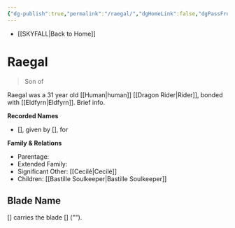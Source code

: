 ```yaml
---
{"dg-publish":true,"permalink":"/raegal/","dgHomeLink":false,"dgPassFrontmatter":false}
---
```


- [[SKYFALL|Back to Home]]

# Raegal
>Son of

Raegal was a 31 year old [[Human|human]] [[Dragon Rider|Rider]], bonded with [[Eldfyrn|Eldfyrn]]. Brief info.

**Recorded Names**
- [], given by [], for 

**Family & Relations**
- Parentage: 
- Extended Family: 
- Significant Other: [[Cecilé|Cecilé]]
- Children: [[Bastille Soulkeeper|Bastille Soulkeeper]]

## Blade Name
[] carries the blade [] (""). 
